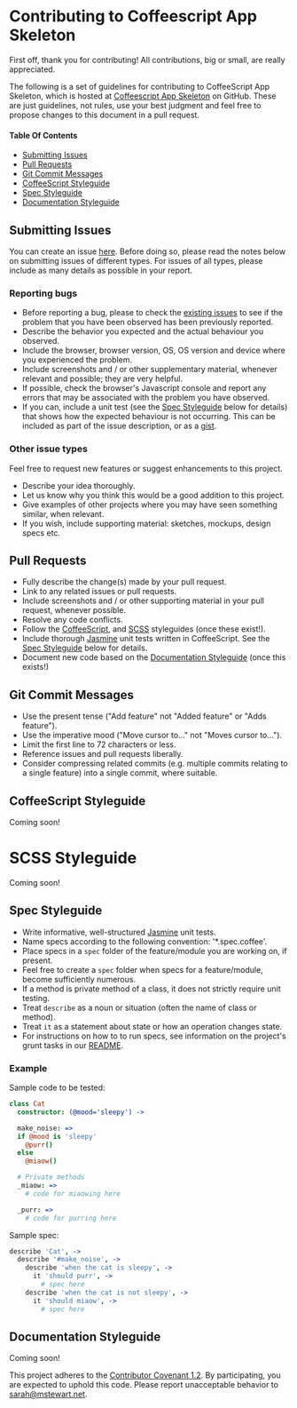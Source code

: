 # Contributing to Coffeescript App Skeleton

First off, thank you for contributing! All contributions, big or small, are really appreciated.

The following is a set of guidelines for contributing to CoffeeScript App Skeleton, which is hosted at [Coffeescript App Skeleton](https://github.com/mstewart/coffeescript-app-skeleton) on GitHub. These are just guidelines, not rules, use your best judgment and feel free to propose changes to this document in a pull request.

#### Table Of Contents

* [Submitting Issues](#submitting-issues)
* [Pull Requests](#pull-requests)
* [Git Commit Messages](#git-commit-messages)
* [CoffeeScript Styleguide](#coffeescript-styleguide)
* [Spec Styleguide](#spec-styleguide)
* [Documentation Styleguide](#documentation-styleguide)

## Submitting Issues

You can create an issue [here](https://github.com/mstewart/coffeescript-app-skeleton/issues/new). Before doing so, please read the notes below on submitting issues of different types. For issues of all types, please include as many details as possible in your report.

### Reporting bugs

* Before reporting a bug, please to check the [existing issues](https://github.com/mstewart/coffeescript-app-skeleton/issues) to see if the problem that you have been observed has been previously reported.
* Describe the behavior you expected and the actual behaviour you observed. 
* Include the browser, browser version, OS, OS version and device where you experienced the problem.
* Include screenshots and / or other supplementary material, whenever relevant and possible; they are very helpful.
* If possible, check the browser's Javascript console and report any errors that may be associated with the problem you have observed. 
* If you can, include a unit test (see the [Spec Styleguide](#spec-styleguide) below for details) that shows how the expected behaviour is not occurring. This can be included as part of the issue description, or as a [gist](https://gist.github.com/).

### Other issue types

Feel free to request new features or suggest enhancements to this project.

* Describe your idea thoroughly.
* Let us know why you think this would be a good addition to this project.
* Give examples of other projects where you may have seen something similar, when relevant.
* If you wish, include supporting material: sketches, mockups, design specs etc.


## Pull Requests

* Fully describe the change(s) made by your pull request.
* Link to any related issues or pull requests.
* Include screenshots and / or other supporting material in your pull request, whenever possible.
* Resolve any code conflicts. 
* Follow the [CoffeeScript](#coffeescript-styleguide), and [SCSS](#scss-styleguide) styleguides (once these exist!).
* Include thorough [Jasmine](http://jasmine.github.io/) unit tests written in CoffeeScript. See the [Spec Styleguide](#spec-styleguide) below for details.
* Document new code based on the [Documentation Styleguide](#documentation-styleguide) (once this exists!)

## Git Commit Messages

* Use the present tense ("Add feature" not "Added feature" or "Adds feature").
* Use the imperative mood ("Move cursor to..." not "Moves cursor to...").
* Limit the first line to 72 characters or less.
* Reference issues and pull requests liberally.
* Consider compressing related commits (e.g. multiple commits  relating to a single feature) into a single commit, where suitable.

## CoffeeScript Styleguide

Coming soon!

# SCSS Styleguide

Coming soon!

## Spec Styleguide

* Write informative, well-structured [Jasmine](http://jasmine.github.io/) unit tests.
* Name specs according to the following convention: '*.spec.coffee'. 
* Place specs in a `spec` folder of the feature/module you are working on, if present.
* Feel free to create a `spec` folder when specs for a feature/module, become sufficiently numerous.
* If a method is private method of a class, it does not strictly require unit testing.
* Treat `describe` as a noun or situation (often the name of class or method).
* Treat `it` as a statement about state or how an operation changes state.
* For instructions on how to to run specs, see information on the project's grunt tasks in our [README](https://github.com/mstewart/coffeescript-app-skeleton#grunt-tasks).

### Example

Sample code to be tested:
```coffee
class Cat
  constructor: (@mood='sleepy') ->

  make_noise: =>
  if @mood is 'sleepy'
    @purr()
  else
    @miaow()

  # Private methods
  _miaow: =>
    # code for miaowing here

  _purr: =>
    # code for purring here
```

Sample spec:
```coffee
describe 'Cat', ->
  describe '#make_noise', ->
    describe 'when the cat is sleepy', ->
      it 'should purr', ->
        # spec here
    describe 'when the cat is not sleepy', ->
      it 'should miaow', ->
        # spec here
```

## Documentation Styleguide

Coming soon!


This project adheres to the [Contributor Covenant 1.2](http://contributor-covenant.org/version/1/2/0). By participating, you are expected to uphold this code. Please report unacceptable behavior to [sarah@mstewart.net](mailto:sarah@mstewart.net).
